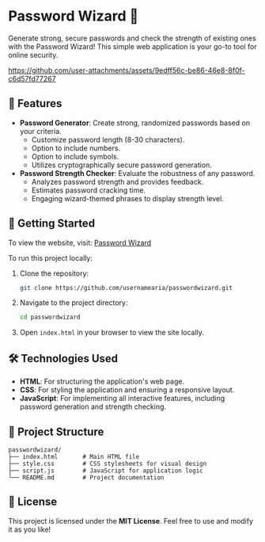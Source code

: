 # Password Wizard 🔮

Generate strong, secure passwords and check the strength of existing ones with the Password Wizard! This simple web application is your go-to tool for online security.

https://github.com/user-attachments/assets/9edff56c-be86-46e8-8f0f-c6d57fd77267

## 🌟 Features

- **Password Generator**: Create strong, randomized passwords based on your criteria.
  - Customize password length (8-30 characters).
  - Option to include numbers.
  - Option to include symbols.
  - Utilizes cryptographically secure password generation.
- **Password Strength Checker**: Evaluate the robustness of any password.
  - Analyzes password strength and provides feedback.
  - Estimates password cracking time.
  - Engaging wizard-themed phrases to display strength level.
  

## 🚀 Getting Started

To view the website, visit: [Password Wizard](https://passwordwizard.netlify.app/)  

To run this project locally:

1. Clone the repository:  
   ```bash
   git clone https://github.com/usernamearia/passwordwizard.git
   ```
2. Navigate to the project directory:  
   ```bash
   cd passwordwizard
   ```
3. Open `index.html` in your browser to view the site locally.  

## 🛠️ Technologies Used

- **HTML**: For structuring the application's web page.  
- **CSS**: For styling the application and ensuring a responsive layout.  
- **JavaScript**: For implementing all interactive features, including password generation and strength checking.  

## 📂 Project Structure

```
passwordwizard/
├── index.html       # Main HTML file
├── style.css        # CSS stylesheets for visual design
├── script.js        # JavaScript for application logic
└── README.md        # Project documentation
```

## 📄 License

This project is licensed under the **MIT License**. Feel free to use and modify it as you like!
